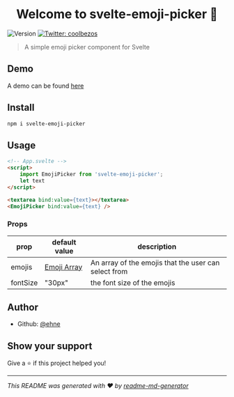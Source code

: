 <h1 align="center">Welcome to svelte-emoji-picker 👋</h1>
<p>
  <img alt="Version" src="https://img.shields.io/badge/version-1.0.0-blue.svg?cacheSeconds=2592000" />
  <a href="https://twitter.com/coolbezos">
    <img alt="Twitter: coolbezos" src="https://img.shields.io/twitter/follow/coolbezos.svg?style=social" target="_blank" />
  </a>
</p>

> A simple emoji picker component for Svelte

## Demo
A demo can be found [here](https://svelte.dev/repl/9afc56aabfff4382883278dbdf4ce9fd?version=3.8.1)

## Install
```bash
npm i svelte-emoji-picker
```

## Usage
```html
<!-- App.svelte -->
<script>
    import EmojiPicker from 'svelte-emoji-picker';
    let text
</script>

<textarea bind:value={text}></textarea>
<EmojiPicker bind:value={text} />

```

### Props

| prop | default value | description
|-|-|-|
|emojis| [Emoji Array](https://github.com/ehne/svelte-emoji-picker/blob/master/src/index.svelte) | An array of the emojis that the user can select from |
|fontSize | "30px" | the font size of the emojis|


## Author

* Github: [@ehne](https://github.com/ehne)

## Show your support

Give a ⭐️ if this project helped you!

***
_This README was generated with ❤️ by [readme-md-generator](https://github.com/kefranabg/readme-md-generator)_
